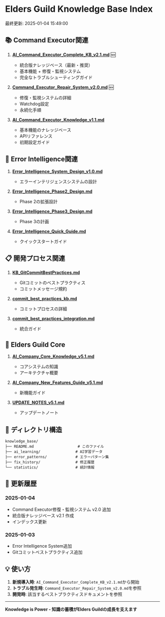 # Elders Guild Knowledge Base Index

最終更新: 2025-01-04 15:49:00

## 📚 Command Executor関連

1. **[AI_Command_Executor_Complete_KB_v2.1.md](AI_Command_Executor_Complete_KB_v2.1.md)** 🆕
   - 統合版ナレッジベース（最新・推奨）
   - 基本機能 + 修復・監視システム
   - 完全なトラブルシューティングガイド
   
2. **[Command_Executor_Repair_System_v2.0.md](Command_Executor_Repair_System_v2.0.md)** 🆕
   - 修復・監視システムの詳細
   - Watchdog設定
   - 永続化手順
   
3. **[AI_Command_Executor_Knowledge_v1.1.md](AI_Command_Executor_Knowledge_v1.1.md)**
   - 基本機能のナレッジベース
   - APIリファレンス
   - 初期設定ガイド

## 🔧 Error Intelligence関連

1. **[Error_Intelligence_System_Design_v1.0.md](Error_Intelligence_System_Design_v1.0.md)**
   - エラーインテリジェンスシステムの設計
   
2. **[Error_Intelligence_Phase2_Design.md](Error_Intelligence_Phase2_Design.md)**
   - Phase 2の拡張設計
   
3. **[Error_Intelligence_Phase3_Design.md](Error_Intelligence_Phase3_Design.md)**
   - Phase 3の計画
   
4. **[Error_Intelligence_Quick_Guide.md](Error_Intelligence_Quick_Guide.md)**
   - クイックスタートガイド

## 📋 開発プロセス関連

1. **[KB_GitCommitBestPractices.md](KB_GitCommitBestPractices.md)**
   - Gitコミットのベストプラクティス
   - コミットメッセージ規約
   
2. **[commit_best_practices_kb.md](commit_best_practices_kb.md)**
   - コミットプロセスの詳細
   
3. **[commit_best_practices_integration.md](commit_best_practices_integration.md)**
   - 統合ガイド

## 🎯 Elders Guild Core

1. **[AI_Company_Core_Knowledge_v5.1.md](AI_Company_Core_Knowledge_v5.1.md)**
   - コアシステムの知識
   - アーキテクチャ概要
   
2. **[AI_Company_New_Features_Guide_v5.1.md](AI_Company_New_Features_Guide_v5.1.md)**
   - 新機能ガイド
   
3. **[UPDATE_NOTES_v5.1.md](UPDATE_NOTES_v5.1.md)**
   - アップデートノート

## 📁 ディレクトリ構造

```
knowledge_base/
├── README.md                    # このファイル
├── ai_learning/                # AI学習データ
├── error_patterns/             # エラーパターン集
├── fix_history/                # 修正履歴
└── statistics/                 # 統計情報
```

## 🔄 更新履歴

### 2025-01-04
- Command Executor修復・監視システム v2.0 追加
- 統合版ナレッジベース v2.1 作成
- インデックス更新

### 2025-01-03
- Error Intelligence System追加
- Gitコミットベストプラクティス追加

## 💡 使い方

1. **新規導入時**: `AI_Command_Executor_Complete_KB_v2.1.md`から開始
2. **トラブル発生時**: `Command_Executor_Repair_System_v2.0.md`を参照
3. **開発時**: 該当するベストプラクティスドキュメントを参照

---

**Knowledge is Power - 知識の蓄積がElders Guildの成長を支えます**